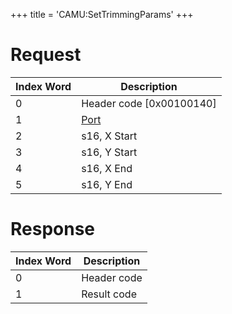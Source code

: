 +++
title = 'CAMU:SetTrimmingParams'
+++

# Request

| Index Word | Description                             |
|------------|-----------------------------------------|
| 0          | Header code \[0x00100140\]              |
| 1          | [Port](Camera_Services#port "wikilink") |
| 2          | s16, X Start                            |
| 3          | s16, Y Start                            |
| 4          | s16, X End                              |
| 5          | s16, Y End                              |

# Response

| Index Word | Description |
|------------|-------------|
| 0          | Header code |
| 1          | Result code |
